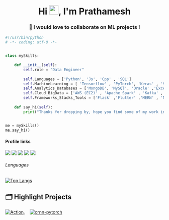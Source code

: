 <h1 align="center">Hi <img src="https://github.com/TheDudeThatCode/TheDudeThatCode/blob/master/Assets/Hi.gif" width="29">, I'm Prathamesh</h1>
<h3 align="center">💞️ I would love to collaborate on ML projects !</h3>


```python
#!/usr/bin/python
# -*- coding: utf-8 -*-


class mySkills:

    def __init__(self):
        self.role = "Data Engineer"
        
        self.Languages = ['Python', 'Js', 'Cpp' , 'SQL']
        self.MachineLearning = [ 'Tensorflow' , 'PyTorch', 'Keras' , 'Scikit-learn' , 'Opencv' , 'NLP']
        self.Analytics_Databases = ['MongoDB', 'MySQl', 'Oracle' ,'Excel', 'matplotlib' , 'seaborn']
        self.Cloud_BigData = ['AWS (EC2)' , 'Apache Spark' , 'Kafka' , 'Heroku' , 'linux']
        self.Frameworks_Stacks_Tools = ['Flask' ,'Flutter' ,'MERN' , 'Node js', 'Git' , 'Apis' , 'docker']
        
    def say_hi(self):
        print("Thanks for dropping by, hope you find some of my work interesting.")


me = mySkills()
me.say_hi()
```

#### Profile links
[<img src ="https://img.shields.io/badge/Resume-E37400?style=for-the-badge&logo=google%20analytics&logoColor=white">](https://drive.google.com/file/d/19Sz-TMaV13GiQ1B4rApUVP4ohlMYqiXI/view)
[<img src="https://img.shields.io/badge/LeetCode-000000?style=for-the-badge&logo=LeetCode&logoColor=#d16c06"/>](https://leetcode.com/lollinng) 
[<img src="https://img.shields.io/badge/linkedin-%230077B5.svg?&style=for-the-badge&logo=linkedin&logoColor=white" />](https://www.linkedin.com/in/prathamesh-jadhav-105728138/) 
[<img src ="https://img.shields.io/badge/Gmail-%23E4405F.svg?&style=for-the-badge&logo=gmail&logoColor=white">](mailto:pratameshjadhav@gmail.com)
[<img src ="https://img.shields.io/badge/Portfolio-%23000000.svg?style=for-the-badge&logo=firefox&logoColor=#FF7139">](https://lollinng.github.io/Prathamesh/)



###### Languages


[![Top Langs](https://lollinng.vercel.app/api/top-langs/?username=lollinng&layout=compact)](https://github.com/anuraghazra/github-readme-stats)

## 🗂️ Highlight Projects

<a href="https://github.com/lollinng/ImageSearchEngine-using-ImageCaptioning">
<img align="center" src="https://lollinng.vercel.app/api/pin/?username=lollinng&repo=ImageSearchEngine-using-ImageCaptioning&show_icons=true&line_height=27&title_color=6aa6f8&text_color=8a919a&icon_color=6aa6f8&bg_color=22272e" alt="Action" />
</a>
&nbsp;&nbsp;&nbsp;
<a href="https://github.com/lollinng/LanguageTranslation-using-Attention-mechanism">
  <img align="center" src="https://lollinng.vercel.app/api/pin/?username=lollinng&repo=LanguageTranslation-using-Attention-mechanism&show_icons=true&line_height=27&title_color=6aa6f8&text_color=8a919a&icon_color=6aa6f8&bg_color=22272e" alt="crnn-pytorch" />
</a>
